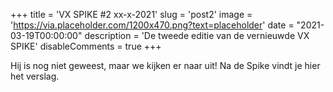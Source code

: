 +++
title = 'VX SPIKE #2 xx-x-2021'
slug = 'post2'
image = 'https://via.placeholder.com/1200x470.png?text=placeholder'
date = "2021-03-19T00:00:00"
description = 'De tweede editie van de vernieuwde VX SPIKE'
disableComments = true
+++

Hij is nog niet geweest, maar we kijken er naar uit! Na de Spike vindt je hier het verslag.
